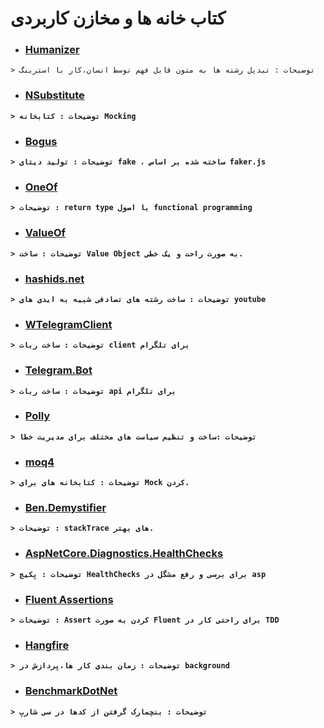 # کتاب خانه ها و مخازن کاربردی


* ### [Humanizer](https://github.com/Humanizr/Humanizer)

`> توضیحات : تبدیل رشته ها به متون قابل فهم توسط انسان،کار با استرینگ `

* ### [NSubstitute](https://github.com/nsubstitute/NSubstitute)

**`> توضیحات : کتابخانه Mocking`**

* ### [Bogus](https://github.com/bchavez/Bogus)

**`> توضیحات : تولید دیتای fake ، ساخته شده بر اساس faker.js`**

* ### [OneOf](https://github.com/mcintyre321/OneOf)

**`> توضیحات : return type با اصول functional programming`**

* ### [ValueOf](https://github.com/mcintyre321/ValueOf)

**`> توضیحات : ساخت Value Object به صورت راحت و یک خطی.`**

* ### [hashids.net](https://github.com/ullmark/hashids.net)

**`> توضیحات : ساخت رشته های تصادفی شبیه به ایدی های youtube`**

* ### [WTelegramClient](https://github.com/wiz0u/WTelegramClient)

**`> توضیحات : ساخت ربات client برای تلگرام`**

* ### [Telegram.Bot](https://github.com/TelegramBots/Telegram.Bot)

**`> توضیحات : ساخت ربات api برای تلگرام`**

* ### [Polly](https://github.com/App-vNext/Polly)

**`> توضیحات :ساخت و تنظیم سیاست های مختلف برای مدیریت خطا`**

* ### [moq4](https://github.com/moq/moq4)

**`> توضیحات : کتابخانه های برای Mock کردن.`**

* ### [Ben.Demystifier](https://github.com/benaadams/Ben.Demystifier)

**`> توضیحات : stackTrace های بهتر.`**

* ### [AspNetCore.Diagnostics.HealthChecks](https://github.com/Xabaril/AspNetCore.Diagnostics.HealthChecks)

**`> توضیحات : پکیج HealthChecks برای برسی و رفع مشگل در asp`**

* ### [Fluent Assertions](https://github.com/fluentassertions/fluentassertions)

**`> توضیحات : Assert کردن به صورت Fluent برای راحتی کار در TDD`**


* ### [Hangfire](https://github.com/HangfireIO/Hangfire)

**`> توضیحات : زمان بندی کار ها،پردازش در background `**

* ### [BenchmarkDotNet](https://github.com/dotnet/BenchmarkDotNet)

**`> توضیحات : بنچمارک گرفتن از کدها در سی شارپ`**
